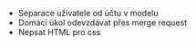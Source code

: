 - Separace uživatele od účtu v modelu
- Domácí úkol odevzdávat přes merge request
- Nepsat HTML pro css